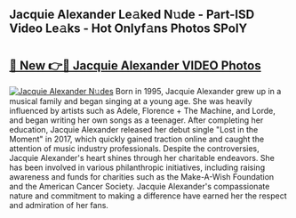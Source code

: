 ## Jacquie Alexander Le𝚊ked N𝚞de - Part-ISD Video Le𝚊ks - Hot Onlyf𝚊ns Photos SPoIY

# <h2><a href="http://ab51912.deff.icu/?id=Jacquie+Alexander">🔗 New 👉🔴 Jacquie Alexander VIDEO Photos</a></h2>

[![Jacquie Alexander N𝚞des](https://i.imgur.com/rIISA9y.gif)](http://ab51912.deff.icu/?id=Jacquie+Alexander)
Born in 1995, Jacquie Alexander grew up in a musical family and began singing at a young age. She was heavily influenced by artists such as Adele, Florence + The Machine, and Lorde, and began writing her own songs as a teenager. After completing her education, Jacquie Alexander released her debut single "Lost in the Moment" in 2017, which quickly gained traction online and caught the attention of music industry professionals. Despite the controversies, Jacquie Alexander's heart shines through her charitable endeavors. She has been involved in various philanthropic initiatives, including raising awareness and funds for charities such as the Make-A-Wish Foundation and the American Cancer Society. Jacquie Alexander's compassionate nature and commitment to making a difference have earned her the respect and admiration of her fans.
